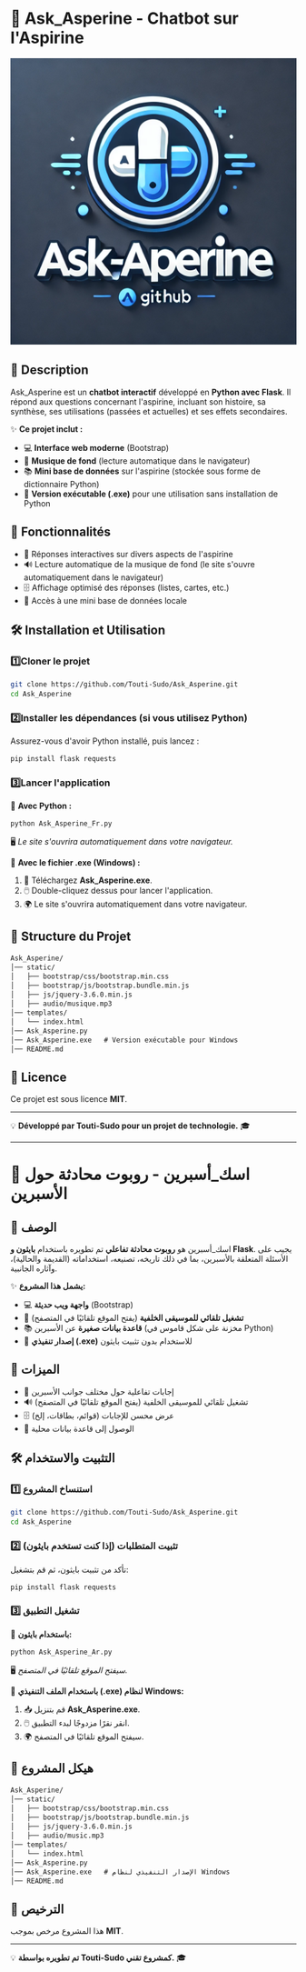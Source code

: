 # 🎤 Ask\_Asperine - Chatbot sur l'Aspirine
![Ask_Asperine Logo](assets/logo.png)
## 📌 Description

Ask\_Asperine est un **chatbot interactif** développé en **Python avec Flask**. Il répond aux questions concernant l'aspirine, incluant son histoire, sa synthèse, ses utilisations (passées et actuelles) et ses effets secondaires.

✨ **Ce projet inclut :**

- 💻 **Interface web moderne** (Bootstrap)
- 🎵 **Musique de fond** (lecture automatique dans le navigateur)
- 📚 **Mini base de données** sur l'aspirine (stockée sous forme de dictionnaire Python)
- 💾 **Version exécutable (.exe)** pour une utilisation sans installation de Python

## 🚀 Fonctionnalités

- 🤖 Réponses interactives sur divers aspects de l'aspirine
- 🔊 Lecture automatique de la musique de fond (le site s'ouvre automatiquement dans le navigateur)
- 🗄 Affichage optimisé des réponses (listes, cartes, etc.)
- 📂 Accès à une mini base de données locale

## 🛠️ Installation et Utilisation

### 1️⃣Cloner le projet

```bash
git clone https://github.com/Touti-Sudo/Ask_Asperine.git
cd Ask_Asperine
```

### 2️⃣Installer les dépendances (si vous utilisez Python)

Assurez-vous d'avoir Python installé, puis lancez :

```bash
pip install flask requests
```

### 3️⃣Lancer l'application

🐍 **Avec Python :**

```bash
python Ask_Asperine_Fr.py
```

🖥️ *Le site s'ouvrira automatiquement dans votre navigateur.*

💾 **Avec le fichier .exe (Windows) :**

1. 💽 Téléchargez **Ask\_Asperine.exe**.
2. 🖱️ Double-cliquez dessus pour lancer l'application.
3. 🌍 Le site s'ouvrira automatiquement dans votre navigateur.

## 📂 Structure du Projet

```
Ask_Asperine/
│── static/
│   ├── bootstrap/css/bootstrap.min.css
│   ├── bootstrap/js/bootstrap.bundle.min.js
│   ├── js/jquery-3.6.0.min.js
│   ├── audio/musique.mp3
│── templates/
│   └── index.html
│── Ask_Asperine.py
│── Ask_Asperine.exe   # Version exécutable pour Windows
│── README.md
```

## 🌟 Licence

Ce projet est sous licence **MIT**.

---

💡 **Développé par Touti-Sudo pour un projet de technologie.** 🎓

---

# 🎤 اسك\_أسبرين - روبوت محادثة حول الأسبرين

## 📌 الوصف

اسك\_أسبرين هو **روبوت محادثة تفاعلي** تم تطويره باستخدام **بايثون و Flask**. يجيب على الأسئلة المتعلقة بالأسبرين، بما في ذلك تاريخه، تصنيعه، استخداماته (القديمة والحالية)، وآثاره الجانبية.

✨ **يشمل هذا المشروع:**

- 💻 **واجهة ويب حديثة** (Bootstrap)
- 🎵 **تشغيل تلقائي للموسيقى الخلفية** (يفتح الموقع تلقائيًا في المتصفح)
- 📚 **قاعدة بيانات صغيرة** عن الأسبرين (مخزنة على شكل قاموس في Python)
- 💾 **إصدار تنفيذي (.exe)** للاستخدام بدون تثبيت بايثون

## 🚀 الميزات

- 🤖 إجابات تفاعلية حول مختلف جوانب الأسبرين
- 🔊 تشغيل تلقائي للموسيقى الخلفية (يفتح الموقع تلقائيًا في المتصفح)
- 🗄 عرض محسن للإجابات (قوائم، بطاقات، إلخ)
- 📂 الوصول إلى قاعدة بيانات محلية

## 🛠️ التثبيت والاستخدام

### 1️⃣ استنساخ المشروع

```bash
git clone https://github.com/Touti-Sudo/Ask_Asperine.git
cd Ask_Asperine
```

### 2️⃣ تثبيت المتطلبات (إذا كنت تستخدم بايثون)

تأكد من تثبيت بايثون، ثم قم بتشغيل:

```bash
pip install flask requests
```

### 3️⃣ تشغيل التطبيق

🐍 **باستخدام بايثون:**

```bash
python Ask_Asperine_Ar.py
```

🖥️ *سيفتح الموقع تلقائيًا في المتصفح.*

💾 **باستخدام الملف التنفيذي (.exe) لنظام Windows:**

1. 📥 قم بتنزيل **Ask\_Asperine.exe**.
2. 🖱️ انقر نقرًا مزدوجًا لبدء التطبيق.
3. 🌍 سيفتح الموقع تلقائيًا في المتصفح.

## 📂 هيكل المشروع

```
Ask_Asperine/
│── static/
│   ├── bootstrap/css/bootstrap.min.css
│   ├── bootstrap/js/bootstrap.bundle.min.js
│   ├── js/jquery-3.6.0.min.js
│   ├── audio/music.mp3
│── templates/
│   └── index.html
│── Ask_Asperine.py
│── Ask_Asperine.exe   # الإصدار التنفيذي لنظام Windows
│── README.md
```

## 📜 الترخيص

هذا المشروع مرخص بموجب **MIT**.

---

💡 **تم تطويره بواسطة Touti-Sudo كمشروع تقني.** 🎓

